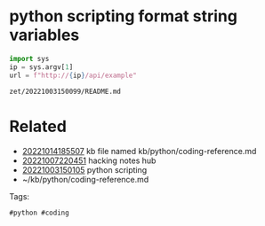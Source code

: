 # python scripting format string variables

```python
import sys
ip = sys.argv[1]
url = f"http://{ip}/api/example"
```

` zet/20221003150099/README.md `

# Related

- [20221014185507](/zet/20221014185507/README.md) kb file named kb/python/coding-reference.md
- [20221007220451](/zet/20221007220451/README.md) hacking notes hub
- [20221003150105](/zet/20221003150105/README.md) python scripting
- ~/kb/python/coding-reference.md

Tags:

    #python #coding 
